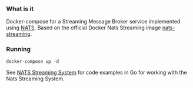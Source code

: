 ### What is it

Docker-compose for a Streaming Message Broker service implemented using [NATS](https://nats.io/). 
Based on the official Docker Nats Streaming image [nats-streaming](https://github.com/nats-io/nats-streaming-docker).

### Running

`docker-compose up -d`

See [NATS Streaming System](https://github.com/nats-io/go-nats-streaming) for code examples in Go for working
with the Nats Streaming System.